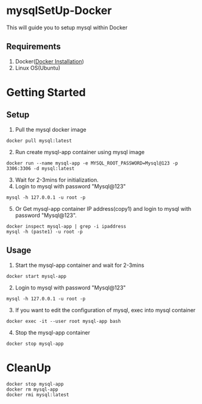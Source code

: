 # mysqlSetUp-Docker
This will guide you to setup mysql within Docker


## Requirements
1. Docker([Docker Installation](https://github.com/vinaykagithapu/dockerSetUp-Ubuntu.git))
2. Linux OS(Ubuntu)

# Getting Started
## Setup
1. Pull the mysql docker image
```shell
docker pull mysql:latest
```
2. Run create mysql-app container using mysql image
```shell
docker run --name mysql-app -e MYSQL_ROOT_PASSWORD=Mysql@123 -p 3306:3306 -d mysql:latest
```
3. Wait for 2-3mins for initialization.
4. Login to mysql with password "Mysql@123"
```shell
mysql -h 127.0.0.1 -u root -p 
```
5. Or Get mysql-app container IP address(copy1) and login to mysql with password "Mysql@123".
```shell
docker inspect mysql-app | grep -i ipaddress
mysql -h (paste1) -u root -p
```

## Usage
1. Start the mysql-app container and wait for 2-3mins
```shell
docker start mysql-app
```
2. Login to mysql with password "Mysql@123"
```shell
mysql -h 127.0.0.1 -u root -p 
```
3. If you want to edit the configuration of mysql, exec into mysql container
```shell
docker exec -it --user root mysql-app bash
```
4. Stop the mysql-app container
```shell
docker stop mysql-app
``` 

# CleanUp
```shell
docker stop mysql-app
docker rm mysql-app
docker rmi mysql:latest
```
